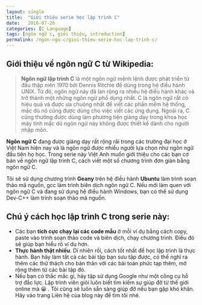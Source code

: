 ```yaml
---
layout: single
title:  "Giới thiệu serie học lập trình C"
date:   2016-07-26
categories: [C Language]
tags: [ngôn ngữ c, giới thiệu, introduction]
permalink: /ngon-ngu-c/gioi-thieu-serie-hoc-lap-trinh-c/
---
```


## Giới thiệu về ngôn ngữ C từ Wikipedia:

> **Ngôn ngữ lập trình C** là một ngôn ngữ mệnh lệnh được phát triển từ đầu thập niên 1970 bởi Dennis Ritchie để dùng trong hệ điều hành UNIX. Từ đó, ngôn ngữ này đã lan rộng ra nhiều hệ điều hành khác và trở thành một những ngôn ngữ phổ dụng nhất. C là ngôn ngữ rất có hiệu quả và được ưa chuộng nhất để viết các phần mềm hệ thống, mặc dù nó cũng được dùng cho việc viết các ứng dụng. Ngoài ra, C cũng thường được dùng làm phương tiện giảng dạy trong khoa học máy tính mặc dù ngôn ngữ này không được thiết kế dành cho người nhập môn.

**Ngôn ngữ C**  đang được giảng dạy rất rộng rãi trong các trường đại học ở Việt Nam hiện nay và là ngôn ngữ được nhiều người lựa chọn như ngôn ngữ đầu tiên họ học. Trong serie này Việt Anh muốn giới thiệu cho các bạn cơ bản về ngôn ngữ lập trình C, cách viết một số chương trình đơn giản bằng ngôn ngữ C.

Tôi sẽ sử dụng chương trình **Geany** trên hệ điều hành **Ubuntu** làm trình soạn thảo mã nguồn, gcc làm trình biên dịch ngôn ngữ C. Nếu mới làm quen với ngôn ngữ C và đang sử dụng hệ điều hành Windows, bạn có thể sử dụng Dev-C++ làm trình soạn thảo mã nguồn.

## Chú ý cách học lập trình C trong serie này:

* Các bạn **tích cực chạy lại các code mẫu** ở mỗi ví dụ bằng cách copy, paste vào trình soạn thảo code và biên dịch, chạy chương trình. Điều đó sẽ giúp bạn hiểu rõ ví dụ hơn.
* **Thực hành thật nhiều**. Dĩ nhiên rồi, cách tốt nhất để học lập trình là thực hành. Bạn hãy làm tất cả các bài tập bạn sưu tập được, có thể nghĩ ra thêm các thử thách cho bản thân với các bài toán phức tạp thêm, mở rộng thêm từ các bài tập đó.
* Nếu bạn có thắc mắc gì, hãy tập sử dụng Google như một công cụ hỗ trợ đắc lực. Lập trình viên giỏi luôn biết tìm kiếm sự giúp đỡ từ thế giới online mà 😀 . Tôi cũng sẽ luôn sẵn sàng giúp đỡ nếu bạn gặp khó khăn. Hãy vào trang Liên hệ của blog này để tìm tôi nhé.
